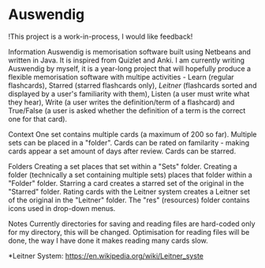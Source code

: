 # Auswendig
!This project is a work-in-process, I would like feedback! 

 Information
Auswendig is memorisation software built using Netbeans and written in Java. It is inspired from Quizlet and Anki. 
I am currently writing Auswendig by myself, it is a year-long project that will hopefully produce a flexible memorisation software with     multipe activities - Learn (regular flashcards), Starred (starred flashcards only), *Leitner* (flashcards sorted and displayed by a    user's   familiarity with them), Listen (a user must write what they hear), Write (a user writes the definition/term of a flashcard) and True/False (a user is asked whether the definition of a term is the correct one for that card).

 Context
One set contains multiple cards (a maximum of 200 so far).
Multiple sets can be placed in a "folder".
Cards can be rated on familarity - making cards appear a set amount of days after review.
Cards can be starred.

 Folders
Creating a set places that set within a "Sets" folder.
Creating a folder (technically a set containing multiple sets) places that folder within a "Folder" folder.
Starring a card creates a starred set of the original in the "Starred" folder.
Rating cards with the Leitner system creates a Leitner set of the original in the "Leitner" folder.
The "res" (resources) folder contains icons used in drop-down menus.

 Notes
Currently directories for saving and reading files are hard-coded only for my directory, this will be changed.
Optimisation for reading files will be done, the way I have done it makes reading many cards slow.

*Leitner System: https://en.wikipedia.org/wiki/Leitner_syste
